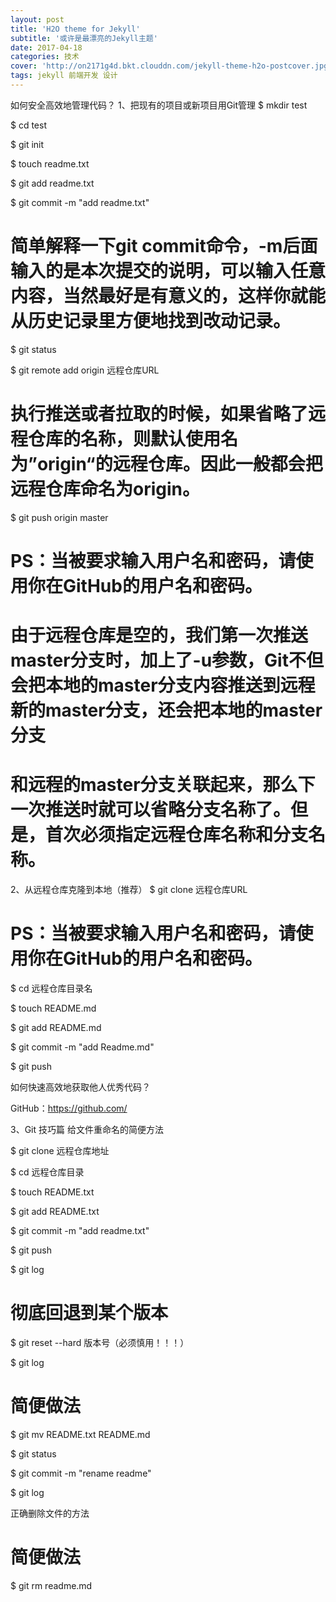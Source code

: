 ```yaml
---
layout: post
title: 'H2O theme for Jekyll'
subtitle: '或许是最漂亮的Jekyll主题'
date: 2017-04-18
categories: 技术
cover: 'http://on2171g4d.bkt.clouddn.com/jekyll-theme-h2o-postcover.jpg'
tags: jekyll 前端开发 设计
---
```




如何安全高效地管理代码？
1、把现有的项目或新项目用Git管理
$ mkdir test

$ cd test

$ git init

$ touch readme.txt

$ git add readme.txt

$ git commit -m "add readme.txt"

# 简单解释一下git commit命令，-m后面输入的是本次提交的说明，可以输入任意内容，当然最好是有意义的，这样你就能从历史记录里方便地找到改动记录。

$ git status

$ git remote add origin 远程仓库URL

# 执行推送或者拉取的时候，如果省略了远程仓库的名称，则默认使用名为”origin“的远程仓库。因此一般都会把远程仓库命名为origin。

$ git push origin master

# PS：当被要求输入用户名和密码，请使用你在GitHub的用户名和密码。

# 由于远程仓库是空的，我们第一次推送master分支时，加上了-u参数，Git不但会把本地的master分支内容推送到远程新的master分支，还会把本地的master分支

# 和远程的master分支关联起来，那么下一次推送时就可以省略分支名称了。但是，首次必须指定远程仓库名称和分支名称。



2、从远程仓库克隆到本地（推荐）
$ git clone 远程仓库URL

# PS：当被要求输入用户名和密码，请使用你在GitHub的用户名和密码。

$ cd 远程仓库目录名

$ touch README.md

$ git add README.md

$ git commit -m "add Readme.md"

$ git push

如何快速高效地获取他人优秀代码？

GitHub：https://github.com/



3、Git 技巧篇
给文件重命名的简便方法

$ git clone 远程仓库地址 

$ cd 远程仓库目录

$ touch README.txt

$ git add README.txt

$ git commit -m "add readme.txt"

$ git push

$ git log

# 彻底回退到某个版本

$ git reset --hard 版本号（必须慎用！！！）

$ git log

# 简便做法

$ git mv README.txt README.md

$ git status

$ git commit -m "rename readme"

$ git log

正确删除文件的方法

# 简便做法

$ git rm readme.md
